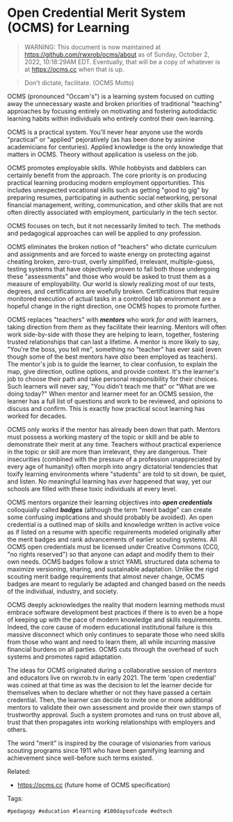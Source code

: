 # Open Credential Merit System (OCMS) for Learning

> WARNING: This document is now maintained at
https://github.com/rwxrob/ocms/about as of Sunday, October 2, 2022,
10:18:29AM EDT. Eventually, that will be a copy of whatever is at
https://ocms.cc when that is up.


> Don't dictate, facilitate. (OCMS Motto)

OCMS (pronounced "Occam's") is a learning system focused on cutting away
the unnecessary waste and broken priorities of traditional "teaching"
approaches by focusing entirely on motivating and fostering autodidactic
learning habits within individuals who entirely control their own
learning.

OCMS is a practical system. You'll never hear anyone use the words
"practical" or "applied" pejoratively (as has been done by asinine
academicians for centuries). Applied knowledge is the only knowledge
that matters in OCMS. Theory without application is useless on the job.

OCMS promotes employable skills. While hobbyists and dabblers
can certainly benefit from the approach. The core priority is on
producing practical learning producing modern employment opportunities.
This includes unexpected vocational skills such as getting "good to gig"
by preparing resumes, participating in authentic social networking,
personal financial management, writing, communication, and other skills
that are not often directly associated with employment, particularly in
the tech sector.

OCMS focuses on tech, but it not necessarily limited to tech. The
methods and pedagogical approaches can well be applied to *any*
profession. 

OCMS eliminates the broken notion of "teachers" who dictate curriculum
and assignments and are forced to waste energy on protecting against
cheating broken, zero-trust, overly simplified, irrelevant,
multiple-guess, testing systems that have objectively proven to fail
both those undergoing these "assessments" and those who would be asked
to trust them as a measure of employability. Our world is slowly
realizing most of our tests, degrees, and certifications are woefully
broken. Certifications that require monitored execution of actual tasks
in a controlled lab environment are a hopeful change in the right
direction, one OCMS hopes to promote further.

OCMS replaces "teachers" with ***mentors*** who work *for and with*
learners, taking direction from *them* as they facilitate their
learning. Mentors will often work side-by-side with those they are
helping to learn, together, fostering trusted relationships that can
last a lifetime. A mentor is more likely to say, "You're the boss, you
tell me", something no "teacher" has ever said (even though some of the
best mentors have *also* been employed as teachers). The mentor's job is
to guide the learner, to clear confusion, to explain the map, give
direction, outline options, and provide context. It's the learner's job
to choose their path and take personal responsibility for their choices.
Such learners will never say, "You didn't teach me that" or "What are we
doing today?" When mentor and learner meet for an OCMS session, the
learner has a full list of questions and work to be reviewed, and
opinions to discuss and confirm. This is exactly how practical scout
learning has worked for decades.

OCMS only works if the mentor has already been down that path. Mentors
must possess a working mastery of the topic or skill and be able to
demonstrate their merit at any time. Teachers without practical
experience in the topic or skill are more than irrelevant, they are
dangerous. Their insecurities (combined with the pressure of a
profession unappreciated by every age of humanity) often morph into
angry dictatorial tendencies that toxify learning environments where
"students" are told to sit down, be quiet, and listen. No meaningful
learning has *ever* happened that way, yet our schools are filled with
these toxic individuals at every level.

OCMS mentors organize their learning objectives into ***open
credentials*** colloquially called ***badges*** (although the term
"merit badge" can create some confusing implications and should probably
be avoided). An open credential is a outlined map of skills and
knowledge written in active voice as if listed on a resume with specific
requirements modeled originally after the merit badges and rank
advancements of earlier scouting systems. All OCMS open credentials must
be licensed under Creative Commons (CC0, "no rights reserved") so that
anyone can adapt and modify them to their own needs. OCMS badges follow
a strict YAML structured data schema to maximize versioning, sharing,
and sustainable adaptation. Unlike the rigid scouting merit badge
requirements that almost never change, OCMS badges are meant to
regularly be adapted and changed based on the needs of the individual,
industry, and society.

OCMS deeply acknowledges the reality that modern learning methods
must embrace software development best practices if there is to even be
a hope of keeping up with the pace of modern knowledge and skills
requirements. Indeed, the core cause of modern educational institutional
failure is this massive disconnect which only continues to separate
those who need skills from those who want and need to learn them, all
while incurring massive financial burdens on all parties. OCMS cuts
through the overhead of such systems and promotes rapid adaptation.

The ideas for OCMS originated during a collaborative session of mentors
and educators live on rwxrob.tv in early 2021. The term 'open
credential' was coined at that time as was the decision to let the
learner decide for themselves when to declare whether or not they have
passed a certain credential. Then, the learner can decide to invite one
or more additional mentors to validate their own assessment and provide
their own stamps of trustworthy approval. Such a system promotes and
runs on trust above all, trust that then propagates into working
relationships with employers and others.

The word "merit" is inspired by the courage of visionaries from various
scouting programs since 1911 who have been gamifying learning and
achievement since well-before such terms existed.

Related:

* <https://ocms.cc> (future home of OCMS specification)

Tags:

    #pedagogy #education #learning #100daysofcode #edtech
